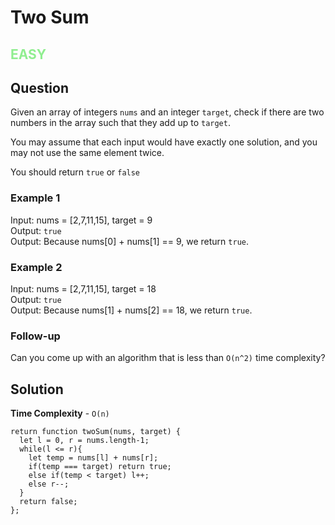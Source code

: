 # Two Sum

<h2 style="color: LightGreen">EASY</h2>

## Question

Given an array of integers `nums` and an integer `target`, check if there are two numbers in the array such that they add up to `target`.

You may assume that each input would have exactly one solution, and you may not use the same element twice.

You should return `true` or `false`

### Example 1

Input: nums = [2,7,11,15], target = 9  
Output: `true`  
Output: Because nums[0] + nums[1] == 9, we return `true`.

### Example 2

Input: nums = [2,7,11,15], target = 18  
Output: `true`  
Output: Because nums[1] + nums[2] == 18, we return `true`.

### Follow-up

Can you come up with an algorithm that is less than `O(n^2)` time complexity?

## Solution

**Time Complexity** - `O(n)`

``` JS
return function twoSum(nums, target) {
  let l = 0, r = nums.length-1;
  while(l <= r){
    let temp = nums[l] + nums[r];
    if(temp === target) return true;
    else if(temp < target) l++;
    else r--;
  }
  return false;
};
```
